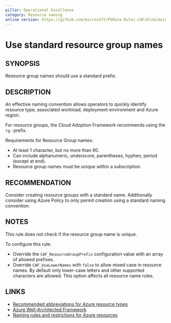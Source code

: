 ```yaml
---
pillar: Operational Excellence
category: Resource naming
online version: https://github.com/microsoft/PSRule.Rules.CAF/blob/main/docs/rules/en/CAF.Name.RG.md
---
```


# Use standard resource group names

## SYNOPSIS

Resource group names should use a standard prefix.

## DESCRIPTION

An effective naming convention allows operators to quickly identify resource type, associated workload,
deployment environment and Azure region.

For resource groups, the Cloud Adoption Framework recommends using the `rg-` prefix.

Requirements for Resource Group names:

- At least 1 character, but no more than 90.
- Can include alphanumeric, underscore, parentheses, hyphen, period (except at end).
- Resource group names must be unique within a subscription.

## RECOMMENDATION

Consider creating resource groups with a standard name.
Additionally consider using Azure Policy to only permit creation using a standard naming convention.

## NOTES

This rule does not check if the resource group name is unique.

To configure this rule:

- Override the `CAF_ResourceGroupPrefix` configuration value with an array of allowed prefixes.
- Override `CAF_UseLowerNames` with `false` to allow mixed case in resource names.
By default only lower-case letters and other supported characters are allowed.
This option affects all resource name rules.

## LINKS

- [Recommended abbreviations for Azure resource types](https://docs.microsoft.com/azure/cloud-adoption-framework/ready/azure-best-practices/resource-abbreviations)
- [Azure Well-Architected Framework](https://docs.microsoft.com/en-gb/azure/architecture/framework/devops/app-design#tagging-and-resource-naming)
- [Naming rules and restrictions for Azure resources](https://docs.microsoft.com/en-us/azure/azure-resource-manager/management/resource-name-rules)
